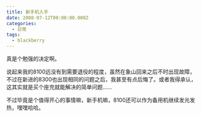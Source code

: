 ```yaml
---
title: 新手机入手
date: 2008-07-12T00:00:00.000Z
categories:
  - 日常
tags:
  - blackberry
---
```


真是个勉强的决定啊。

说起来我的8100远没有到需要退役的程度，虽然在象山回来之后不时出现故障，不过在新进的8300也出现相同的问题之后，我甚至有点后悔了。或者我得承认，这其实就是买个座充就能解决的简单问题……

不过毕竟是个值得开心的事情嘛，新手机嘛，8100还可以作为备用机继续发光发热，嘿嘿哈哈。
